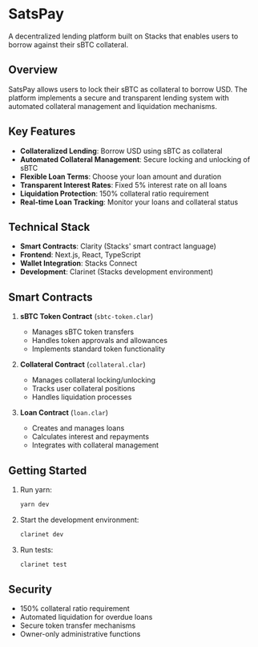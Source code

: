 # SatsPay

A decentralized lending platform built on Stacks that enables users to borrow against their sBTC collateral.

## Overview

SatsPay allows users to lock their sBTC as collateral to borrow USD. The platform implements a secure and transparent lending system with automated collateral management and liquidation mechanisms.

## Key Features

- **Collateralized Lending**: Borrow USD using sBTC as collateral
- **Automated Collateral Management**: Secure locking and unlocking of sBTC
- **Flexible Loan Terms**: Choose your loan amount and duration
- **Transparent Interest Rates**: Fixed 5% interest rate on all loans
- **Liquidation Protection**: 150% collateral ratio requirement
- **Real-time Loan Tracking**: Monitor your loans and collateral status

## Technical Stack

- **Smart Contracts**: Clarity (Stacks' smart contract language)
- **Frontend**: Next.js, React, TypeScript
- **Wallet Integration**: Stacks Connect
- **Development**: Clarinet (Stacks development environment)

## Smart Contracts

1. **sBTC Token Contract** (`sbtc-token.clar`)
   - Manages sBTC token transfers
   - Handles token approvals and allowances
   - Implements standard token functionality

2. **Collateral Contract** (`collateral.clar`)
   - Manages collateral locking/unlocking
   - Tracks user collateral positions
   - Handles liquidation processes

3. **Loan Contract** (`loan.clar`)
   - Creates and manages loans
   - Calculates interest and repayments
   - Integrates with collateral management

## Getting Started

1. Run yarn:
   ```bash
   yarn dev
   ```

2. Start the development environment:
   ```bash
   clarinet dev
   ```

3. Run tests:
   ```bash
   clarinet test
   ```

## Security

- 150% collateral ratio requirement
- Automated liquidation for overdue loans
- Secure token transfer mechanisms
- Owner-only administrative functions
